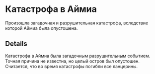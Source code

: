 # Катастрофа в Аймиа
Произошла загадочная и разрушительная катастрофа, вследствие которой Аймиа была опустошена.

## Details
Катастрофа в Аймиа была загадочным разрушительным событием. Точная причина не известна, но целый остров был опустошен. Считается, что во время катастрофы погибли все ланцерины.
